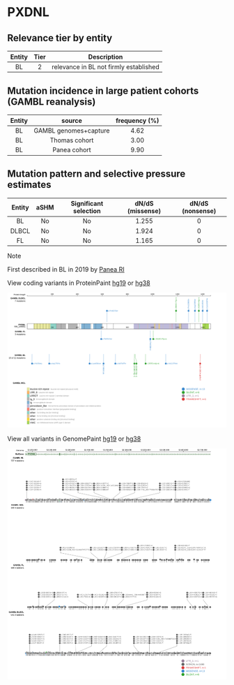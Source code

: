 # PXDNL

## Relevance tier by entity

|Entity|Tier|Description                           |
|:------:|:----:|--------------------------------------|
|BL    |2   |relevance in BL not firmly established|

## Mutation incidence in large patient cohorts (GAMBL reanalysis)

|Entity|source               |frequency (%)|
|:------:|:---------------------:|:-------------:|
|BL    |GAMBL genomes+capture|4.62         |
|BL    |Thomas cohort        |3.00         |
|BL    |Panea cohort         |9.90         |

## Mutation pattern and selective pressure estimates

|Entity|aSHM|Significant selection|dN/dS (missense)|dN/dS (nonsense)|
|:------:|:----:|:---------------------:|:----------------:|:----------------:|
|BL    |No  |No                   |1.255           |0               |
|DLBCL |No  |No                   |1.924           |0               |
|FL    |No  |No                   |1.165           |0               |


> [!NOTE]
> First described in BL in 2019 by [Panea RI](https://pubmed.ncbi.nlm.nih.gov/31558468)


View coding variants in ProteinPaint [hg19](https://morinlab.github.io/LLMPP/GAMBL/PXDNL_protein.html)  or [hg38](https://morinlab.github.io/LLMPP/GAMBL/PXDNL_protein_hg38.html)

![image](images/proteinpaint/PXDNL_NM_144651.svg)

View all variants in GenomePaint [hg19](https://morinlab.github.io/LLMPP/GAMBL/PXDNL.html)  or [hg38](https://morinlab.github.io/LLMPP/GAMBL/PXDNL_hg38.html)

![image](images/proteinpaint/PXDNL.svg)
